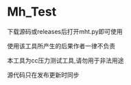 # Mh_Test
<p>下载源码或releases后打开mht.py即可使用</p>
<p>使用该工具所产生的后果作者一律不负责</p>
<p>本工具为cc压力测试工具,请勿用于非法用途</p>
<p>源代码只在发布更新时同步</p>
